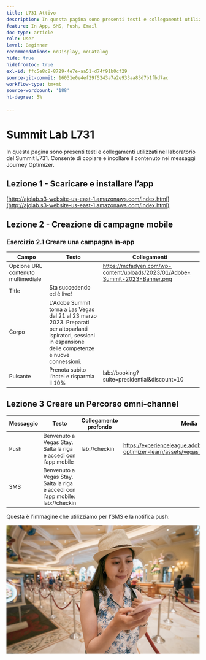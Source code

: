 ```yaml
---
title: L731 Attivo
description: In questa pagina sono presenti testi e collegamenti utilizzati nel laboratorio del Summit L731.
feature: In App, SMS, Push, Email
doc-type: article
role: User
level: Beginner
recommendations: noDisplay, noCatalog
hide: true
hidefromtoc: true
exl-id: ffc5e8c8-8729-4e7e-aa51-d74f91b0cf29
source-git-commit: 16031e0e4ef29f5243a7a2e933aa83d7b1fbd7ac
workflow-type: tm+mt
source-wordcount: '188'
ht-degree: 5%

---
```


# Summit Lab L731

In questa pagina sono presenti testi e collegamenti utilizzati nel laboratorio del Summit L731. Consente di copiare e incollare il contenuto nei messaggi Journey Optimizer.

## Lezione 1 - Scaricare e installare l’app

[http://ajolab.s3-website-us-east-1.amazonaws.com/index.html](http://ajolab.s3-website-us-east-1.amazonaws.com/index.html)

## Lezione 2 - Creazione di campagne mobile

### Esercizio 2.1 Creare una campagna in-app

| Campo | Testo | Collegamenti |
|----|----|----|
| Opzione URL contenuto multimediale |  | https://mcfadyen.com/wp-content/uploads/2023/01/Adobe-Summit-2023-Banner.png |
| Title | Sta succedendo ed è live! |  |
| Corpo | L&#39;Adobe Summit torna a Las Vegas dal 21 al 23 marzo 2023. Preparati per altoparlanti ispiratori, sessioni in espansione delle competenze e nuove connessioni. |  |
| Pulsante | Prenota subito l&#39;hotel e risparmia il 10% | lab://booking?suite=presidential&amp;discount=10 |


## Lezione 3 Creare un Percorso omni-channel

| Messaggio | Testo | Collegamento profondo | Media |
|----|----|----|----|
| Push | Benvenuto a Vegas Stay. Salta la riga e accedi con l’app mobile | lab://checkin | https://experienceleague.adobe.com/docs/journey-optimizer-learn/assets/vegas_online_check_in.jpg |
| SMS | Benvenuto a Vegas Stay. Salta la riga e accedi con l’app mobile: lab://checkin |  |


Questa è l’immagine che utilizziamo per l’SMS e la notifica push:

![Check-In online](/help/assets/vegas_online_check_in.jpg)
